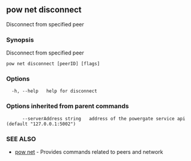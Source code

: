 ## pow net disconnect

Disconnect from specified peer

### Synopsis

Disconnect from specified peer

```
pow net disconnect [peerID] [flags]
```

### Options

```
  -h, --help   help for disconnect
```

### Options inherited from parent commands

```
      --serverAddress string   address of the powergate service api (default "127.0.0.1:5002")
```

### SEE ALSO

* [pow net](pow_net.md)	 - Provides commands related to peers and network

